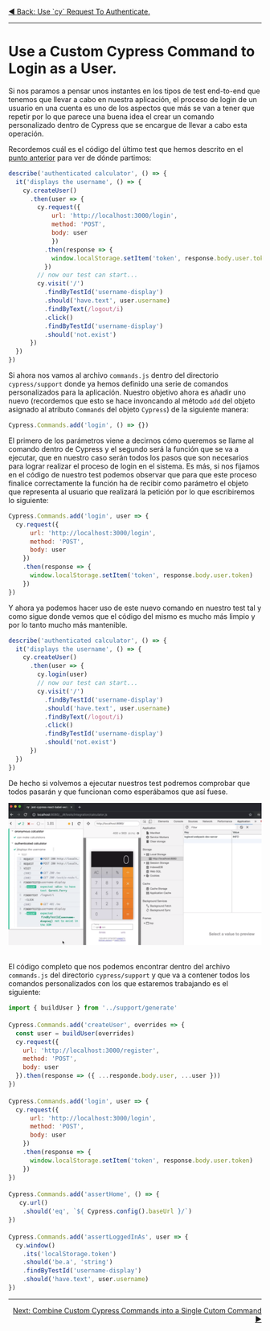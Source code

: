 <p align="left">
  <a href="06_16.md">◀ Back: Use `cy` Request To Authenticate.</a>
</p>

---
# Use a Custom Cypress Command to Login as a User.

Si nos paramos a pensar unos instantes en los tipos de test end-to-end que tenemos que llevar a cabo en nuestra aplicación, el proceso de login de un usuario en una cuenta es uno de los aspectos que más se van a tener que repetir por lo que parece una buena idea el crear un comando personalizado dentro de Cypress que se encargue de llevar a cabo esta operación.

Recordemos cuál es el código del último test que hemos descrito en el [punto anterior](./06_16.md) para ver de dónde partimos:

```js
describe('authenticated calculator', () => {
  it('displays the username', () => {
    cy.createUser()
      .then(user => {
        cy.request({
            url: 'http://localhost:3000/login',
            method: 'POST',
            body: user
            })
          .then(response => {
            window.localStorage.setItem('token', response.body.user.token)
          })
        // now our test can start...
        cy.visit('/')
          .findByTestId('username-display')
          .should('have.text', user.username)
          .findByText(/logout/i)
          .click()
          .findByTestId('username-display')
          .should('not.exist')
      })
  })
})
```

Si ahora nos vamos al archivo `commands.js` dentro del directorio `cypress/support` donde ya hemos definido una serie de comandos personalizados para la aplicación. Nuestro objetivo ahora es añadir uno nuevo (recordemos que esto se hace invoncando al método `add` del objeto asignado al atributo `Commands` del objeto `Cypress`) de la siguiente manera:

```js
Cypress.Commands.add('login', () => {})
```

El primero de los parámetros viene a decirnos cómo queremos se llame al comando dentro de Cypress y el segundo será la función que se va a ejecutar, que en nuestro caso serán todos los pasos que son necesarios para lograr realizar el proceso de login en el sistema. Es más, si nos fijamos en el código de nuestro test podemos observar que para que este proceso finalice correctamente la función ha de recibir como parámetro el objeto que representa al usuario que realizará la petición por lo que escribiremos lo siguiente:

```js
Cypress.Commands.add('login', user => {
  cy.request({
      url: 'http://localhost:3000/login',
      method: 'POST',
      body: user
    })
    .then(response => {
      window.localStorage.setItem('token', response.body.user.token)
    })
})
```

Y ahora ya podemos hacer uso de este nuevo comando en nuestro test tal y como sigue donde vemos que el código del mismo es mucho más limpio y por lo tanto mucho más mantenible.

```js
describe('authenticated calculator', () => {
  it('displays the username', () => {
    cy.createUser()
      .then(user => {
        cy.login(user)
        // now our test can start...
        cy.visit('/')
          .findByTestId('username-display')
          .should('have.text', user.username)
          .findByText(/logout/i)
          .click()
          .findByTestId('username-display')
          .should('not.exist')
      })
  })
})
```

De hecho si volvemos a ejecutar nuestros test podremos comprobar que todos pasarán y que funcionan como esperábamos que así fuese.

<div style='text-align: center'>
  <img src='images/06_61.png' />
</div>
<br />

El código completo que nos podemos encontrar dentro del archivo `commands.js` del directorio `cypress/support` y que va a contener todos los comandos personalizados con los que estaremos trabajando es el siguiente:

```js
import { buildUser } from '../support/generate'

Cypress.Commands.add('createUser', overrides => {
  const user = buildUser(overrides)
  cy.request({
    url: 'http://localhost:3000/register',
    method: 'POST',
    body: user
  }).then(response => ({ ...responde.body.user, ...user }))
})

Cypress.Commands.add('login', user => {
  cy.request({
      url: 'http://localhost:3000/login',
      method: 'POST',
      body: user
    })
    .then(response => {
      window.localStorage.setItem('token', response.body.user.token)
    })
})

Cypress.Commands.add('assertHome', () => {
   cy.url()
    .should('eq', `${ Cypress.config().baseUrl }/`)
})

Cypress.Commands.add('assertLoggedInAs', user => {
  cy.window()
    .its('localStorage.token')
    .should('be.a', 'string')
    .findByTestId('username-display')
    .should('have.text', user.username)
})
```

---

<p align="right">
  <a href="06_19.md">Next: Combine Custom Cypress Commands into a Single Cutom Command ▶</a>
</p>

